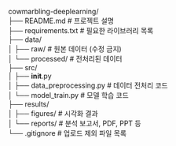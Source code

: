 cowmarbling-deeplearning/<br />
├── README.md                 # 프로젝트 설명<br />
├── requirements.txt          # 필요한 라이브러리 목록<br />
├── data/<br />
│   ├── raw/                   # 원본 데이터 (수정 금지)<br />
│   └── processed/             # 전처리된 데이터<br />
├── src/<br />
│   ├── __init__.py<br />
│   ├── data_preprocessing.py  # 데이터 전처리 코드<br />
│   └── model_train.py         # 모델 학습 코드<br />
├── results/<br />
│   ├── figures/               # 시각화 결과<br />
│   └── reports/               # 분석 보고서, PDF, PPT 등<br />
└── .gitignore                 # 업로드 제외 파일 목록<br />
